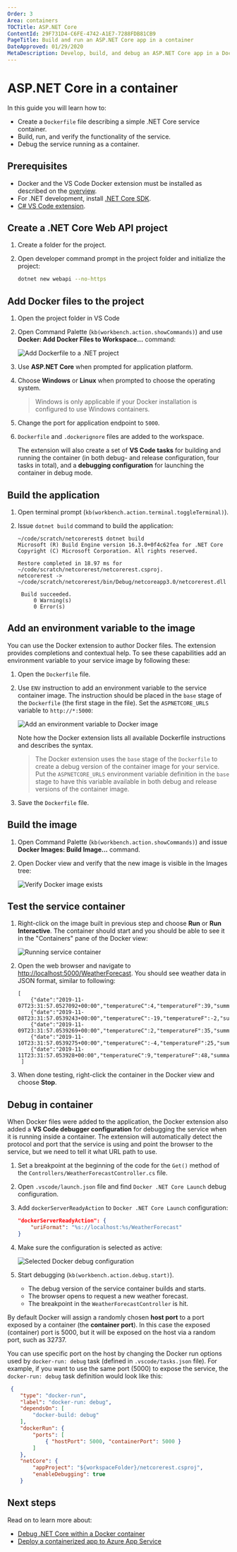 ```yaml
---
Order: 3
Area: containers
TOCTitle: ASP.NET Core
ContentId: 29F731D4-C6FE-4742-A1E7-7288FDB81CB9
PageTitle: Build and run an ASP.NET Core app in a container
DateApproved: 01/29/2020
MetaDescription: Develop, build, and debug an ASP.NET Core app in a Docker container, using Visual Studio Code.
---
```

# ASP.NET Core in a container

In this guide you will learn how to:

- Create a `Dockerfile` file describing a simple .NET Core service container.
- Build, run, and verify the functionality of the service.
- Debug the service running as a container.

## Prerequisites

- Docker and the VS Code Docker extension must be installed as described on the [overview](overview.md#installation).
- For .NET development, install [.NET Core SDK](https://dotnet.microsoft.com/download).
- [C# VS Code extension](https://marketplace.visualstudio.com/items?itemName=ms-dotnettools.csharp).

## Create a .NET Core Web API project

1. Create a folder for the project.
1. Open developer command prompt in the project folder and initialize the project:

   ```bash
   dotnet new webapi --no-https
   ```

## Add Docker files to the project

1. Open the project folder in VS Code
1. Open Command Palette (`kb(workbench.action.showCommands)`) and use **Docker: Add Docker Files to Workspace...** command:

   ![Add Dockerfile to a .NET project](images/quickstarts/aspnetcore-add-dotnet.png)

1. Use **ASP.NET Core** when prompted for application platform.
1. Choose **Windows** or **Linux** when prompted to choose the operating system.
    > Windows is only applicable if your Docker installation is configured to use Windows containers.
1. Change the port for application endpoint to `5000`.
1. `Dockerfile` and `.dockerignore` files are added to the workspace.

   The extension will also create a set of **VS Code tasks** for building and running the container (in both debug- and release configuration, four tasks in total), and a **debugging configuration** for launching the container in debug mode.

## Build the application

1. Open terminal prompt (`kb(workbench.action.terminal.toggleTerminal)`).
1. Issue `dotnet build` command to build the application:

   ``` output
   ~/code/scratch/netcorerest$ dotnet build
   Microsoft (R) Build Engine version 16.3.0+0f4c62fea for .NET Core
   Copyright (C) Microsoft Corporation. All rights reserved.

   Restore completed in 18.97 ms for ~/code/scratch/netcorerest/netcorerest.csproj.
   netcorerest -> ~/code/scratch/netcorerest/bin/Debug/netcoreapp3.0/netcorerest.dll

    Build succeeded.
        0 Warning(s)
        0 Error(s)
   ```

## Add an environment variable to the image

You can use the Docker extension to author Docker files. The extension provides completions and contextual help. To see these capabilities add an environment variable to your service image by following these:

1. Open the `Dockerfile` file.
1. Use `ENV` instruction to add an environment variable to the service container image. The instruction should be placed in the `base` stage of the `Dockerfile` (the first stage in the file). Set the `ASPNETCORE_URLS` variable to `http://*:5000`:

   ![Add an environment variable to Docker image](images/quickstarts/aspnetcore-intellisense-env.png)

   Note how the Docker extension lists all available Dockerfile instructions and describes the syntax.

   > The Docker extension uses the `base` stage of the `Dockerfile` to create a debug version of the container image for your service. Put the `ASPNETCORE_URLS` environment variable definition in the `base` stage to have this variable available in both debug and release versions of the container image.
1. Save the `Dockerfile` file.

## Build the image

1. Open Command Palette (`kb(workbench.action.showCommands)`) and issue **Docker Images: Build Image...** command.
1. Open Docker view and verify that the new image is visible in the Images tree:

   ![Verify Docker image exists](images/quickstarts/aspnetcore-verify-image.png)

## Test the service container

1. Right-click on the image built in previous step and choose **Run** or **Run Interactive**. The container should start and you should be able to see it in the "Containers" pane of the Docker view:

   ![Running service container](images/quickstarts/aspnetcore-running-container.png)

1. Open the web browser and navigate to [http://localhost:5000/WeatherForecast](http://localhost:5000/WeatherForecast). You should see weather data in JSON format, similar to following:

   ```jsonc
   [
       {"date":"2019-11-07T23:31:57.0527092+00:00","temperatureC":4,"temperatureF":39,"summary":"Bracing"},
       {"date":"2019-11-08T23:31:57.0539243+00:00","temperatureC":-19,"temperatureF":-2,"summary":"Freezing"},
       {"date":"2019-11-09T23:31:57.0539269+00:00","temperatureC":2,"temperatureF":35,"summary":"Freezing"},
       {"date":"2019-11-10T23:31:57.0539275+00:00","temperatureC":-4,"temperatureF":25,"summary":"Freezing"},
       {"date":"2019-11-11T23:31:57.053928+00:00","temperatureC":9,"temperatureF":48,"summary":"Bracing"}
    ]
   ```

1. When done testing, right-click the container in the Docker view and choose **Stop**.

## Debug in container

When Docker files were added to the application, the Docker extension also added a **VS Code debugger configuration** for debugging the service when it is running inside a container. The extension will automatically detect the protocol and port that the service is using and point the browser to the service, but we need to tell it what URL path to use.

1. Set a breakpoint at the beginning of the code for the `Get()` method of the `Controllers/WeatherForecastController.cs` file.
1. Open `.vscode/launch.json` file and find `Docker .NET Core Launch` debug configuration.
1. Add `dockerServerReadyAction` to `Docker .NET Core Launch` configuration:

    ```json
    "dockerServerReadyAction": {
        "uriFormat": "%s://localhost:%s/WeatherForecast"
    }
    ```

1. Make sure the configuration is selected as active:

    ![Selected Docker debug configuration](images/quickstarts/aspnetcore-debug-configuration.png)

1. Start debugging (`kb(workbench.action.debug.start)`).
    - The debug version of the service container builds and starts.
    - The browser opens to request a new weather forecast.
    - The breakpoint in the `WeatherForecastController` is hit.

By default Docker will assign a randomly chosen **host port** to a port exposed by a container (the **container port**). In this case the exposed (container) port is 5000, but it will be exposed on the host via a random port, such as 32737.

You can use specific port on the host by changing the Docker run options used by `docker-run: debug` task (defined in `.vscode/tasks.json` file). For example, if you want to use the same port (5000) to expose the service, the `docker-run: debug` task definition would look like this:

```json
 {
    "type": "docker-run",
    "label": "docker-run: debug",
    "dependsOn": [
        "docker-build: debug"
    ],
    "dockerRun": {
        "ports": [
            { "hostPort": 5000, "containerPort": 5000 }
        ]
    },
    "netCore": {
        "appProject": "${workspaceFolder}/netcorerest.csproj",
        "enableDebugging": true
    }

```

## Next steps

Read on to learn more about:

- [Debug .NET Core within a Docker container](/docs/containers/debug-netcore.md)
- [Deploy a containerized app to Azure App Service](/docs/containers/app-service.md)